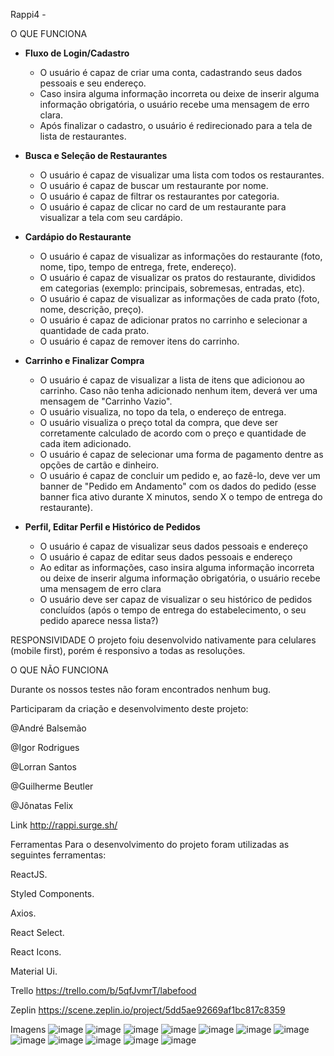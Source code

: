 Rappi4 - 


O QUE FUNCIONA

- **Fluxo de Login/Cadastro**
    - O usuário é capaz de criar uma conta, cadastrando seus dados pessoais e seu endereço.
    - Caso insira alguma informação incorreta ou deixe de inserir alguma informação obrigatória, o usuário recebe uma mensagem de erro clara.
    - Após finalizar o cadastro, o usuário é redirecionado para a tela de lista de restaurantes.

- **Busca e Seleção de Restaurantes**
    - O usuário é capaz de visualizar uma lista com todos os restaurantes.
    - O usuário é capaz de buscar um restaurante por nome.
    - O usuário é capaz de filtrar os restaurantes por categoria.
    - O usuário é capaz de clicar no card de um restaurante para visualizar a tela com seu cardápio.

- **Cardápio do Restaurante**
    - O usuário é capaz de visualizar as informações do restaurante (foto, nome, tipo, tempo de entrega, frete, endereço).
    - O usuário é capaz de visualizar os pratos do restaurante, divididos em categorias (exemplo: principais, sobremesas, entradas, etc).
    - O usuário é capaz de visualizar as informações de cada prato (foto, nome, descrição, preço).
    - O usuário é capaz de adicionar pratos no carrinho e selecionar a quantidade de cada prato.
    - O usuário é capaz de remover itens do carrinho.
    
- **Carrinho e Finalizar Compra**
    - O usuário é capaz de visualizar a lista de itens que adicionou ao carrinho. Caso não tenha adicionado nenhum item, deverá ver uma mensagem de "Carrinho Vazio".
    - O usuário visualiza, no topo da tela, o endereço de entrega.
    - O usuário visualiza o preço total da compra, que deve ser corretamente calculado de acordo com o preço e quantidade de cada item adicionado.
    - O usuário é capaz de selecionar uma forma de pagamento dentre as opções de cartão e dinheiro.
    - O usuário é capaz de concluir um pedido e, ao fazê-lo, deve ver um banner de "Pedido em Andamento" com os dados do pedido (esse banner fica ativo durante X minutos, sendo X o tempo de entrega do restaurante).
    
- **Perfil, Editar Perfil e Histórico de Pedidos**
    - O usuário é capaz de visualizar seus dados pessoais e endereço
    - O usuário é capaz de editar seus dados pessoais e endereço
    - Ao editar as informações, caso insira alguma informação incorreta ou deixe de inserir alguma informação obrigatória, o usuário recebe uma mensagem de erro clara
    - O usuário deve ser capaz de visualizar o seu histórico de pedidos concluídos (após o tempo de entrega do estabelecimento, o seu pedido aparece nessa lista?)

RESPONSIVIDADE
O projeto foiu desenvolvido nativamente para celulares (mobile first), porém é responsivo a todas as resoluções.

O QUE NÃO FUNCIONA

Durante os nossos testes não foram encontrados nenhum bug. 

Participaram da criação e desenvolvimento deste projeto:

@André Balsemão

@Igor Rodrigues

@Lorran Santos

@Guilherme Beutler

@Jônatas Felix

Link
http://rappi.surge.sh/

Ferramentas
Para o desenvolvimento do projeto foram utilizadas as seguintes ferramentas:

ReactJS.

Styled Components.

Axios.

React Select.

React Icons.

Material Ui.

Trello
https://trello.com/b/5qfJvmrT/labefood

Zeplin
https://scene.zeplin.io/project/5dd5ae92669af1bc817c8359

Imagens
![image](https://user-images.githubusercontent.com/104603383/183217542-95704b0d-19ec-4c73-8252-3125a417d8f2.png)
![image](https://user-images.githubusercontent.com/104603383/183217750-9d235605-c029-47e0-8139-cab1c8a35ee0.png)
![image](https://user-images.githubusercontent.com/104603383/183217776-c933fdeb-2bde-4531-9131-21ce606a858c.png)
![image](https://user-images.githubusercontent.com/104603383/183217846-6d39c917-4c6a-480f-bd26-fbb5a4e3bd9c.png)
![image](https://user-images.githubusercontent.com/104603383/183217909-216115bc-e662-46b1-bd38-adee8ce8ee5c.png)
![image](https://user-images.githubusercontent.com/104603383/183217941-1b1cd966-3322-4a10-b70f-d0100a01cd79.png)
![image](https://user-images.githubusercontent.com/104603383/183217980-b53ae3dc-e008-4a51-9999-98bbea6539e1.png)
![image](https://user-images.githubusercontent.com/104603383/183218006-b883346b-bdc9-40ce-bda2-362751fa0bf0.png)
![image](https://user-images.githubusercontent.com/104603383/183218031-d17188b3-2b39-4e30-8b9a-fed0d72a2552.png)
![image](https://user-images.githubusercontent.com/104603383/183218065-9df76945-dee9-4df8-8a06-2b2b23acc8a7.png)
![image](https://user-images.githubusercontent.com/104603383/183218096-6af73ea9-b600-4309-8d4c-21c9f87b0995.png)
![image](https://user-images.githubusercontent.com/104603383/183218154-4f8bf699-ea8d-4f1c-9050-bd607be2a558.png)
